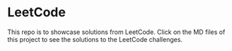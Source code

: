 # LeetCode
This repo is to showcase solutions from LeetCode.
Click on the MD files of this project to see the solutions to the LeetCode challenges. 
